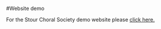 #Website demo

<p>For the Stour Choral Society demo website please <a href="index.htm">click here.</a></p>
